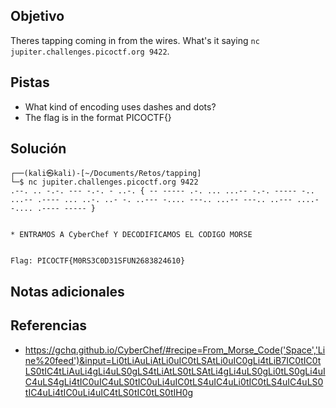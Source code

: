 ## Objetivo
Theres tapping coming in from the wires. What's it saying `nc jupiter.challenges.picoctf.org 9422`.

## Pistas
- What kind of encoding uses dashes and dots?
- The flag is in the format PICOCTF{}

## Solución
```
┌──(kali㉿kali)-[~/Documents/Retos/tapping]
└─$ nc jupiter.challenges.picoctf.org 9422 
.--. .. -.-. --- -.-. - ..-. { -- ----- .-. ... ...-- -.-. ----- -.. ...-- .---- ... ..-. ..- -. ..--- -.... ---.. ...-- ---.. ..--- ....- -.... .---- ----- }


* ENTRAMOS A CyberChef Y DECODIFICAMOS EL CODIGO MORSE


Flag: PICOCTF{M0RS3C0D31SFUN2683824610}
```

## Notas adicionales


## Referencias
- https://gchq.github.io/CyberChef/#recipe=From_Morse_Code('Space','Line%20feed')&input=Li0tLiAuLiAtLi0uIC0tLSAtLi0uIC0gLi4tLiB7IC0tIC0tLS0tIC4tLiAuLi4gLi4uLS0gLS4tLiAtLS0tLSAtLi4gLi4uLS0gLi0tLS0gLi4uIC4uLS4gLi4tIC0uIC4uLS0tIC0uLi4uIC0tLS4uIC4uLi0tIC0tLS4uIC4uLS0tIC4uLi4tIC0uLi4uIC4tLS0tIC0tLS0tIH0g
